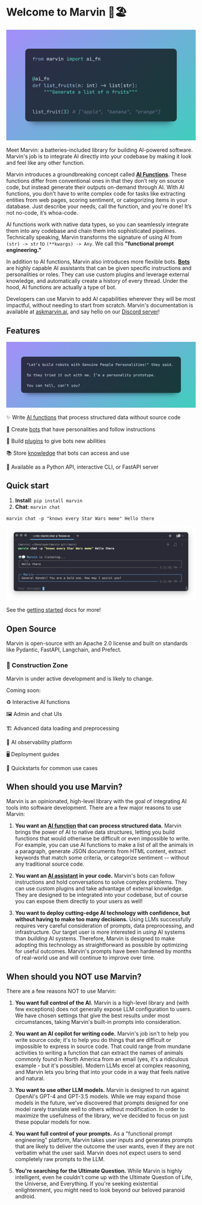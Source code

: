# Welcome to Marvin 🤖🏖️

![](docs/img/heroes/ai_fn_fruits_hero.png)


Meet Marvin: a batteries-included library for building AI-powered software. Marvin's job is to integrate AI directly into your codebase by making it look and feel like any other function. 

Marvin introduces a groundbreaking concept called [**AI Functions**](https://www.askmarvin.ai/guide/concepts/ai_functions.md). These functions differ from conventional ones in that they don’t rely on source code, but instead generate their outputs on-demand through AI. With AI functions, you don't have to write complex code for tasks like extracting entities from web pages, scoring sentiment, or categorizing items in your database. Just describe your needs, call the function, and you're done! It’s not no-code, it’s whoa-code.

AI functions work with native data types, so you can seamlessly integrate them into any codebase and chain them into sophisticated pipelines. Technically speaking, Marvin transforms the signature of using AI from `(str) -> str` to `(**kwargs) -> Any`. We call this **"functional prompt engineering."**

In addition to AI functions, Marvin also introduces more flexible bots. [**Bots**](https://www.askmarvin.ai/guide/concepts/bots.md) are highly capable AI assistants that can be given specific instructions and personalities or roles. They can use custom plugins and leverage external knowledge, and automatically create a history of every thread. Under the hood, AI functions are actually a type of bot. 

Developers can use Marvin to add AI capabilities wherever they will be most impactful, without needing to start from scratch. Marvin's documentation is available at [askmarvin.ai](https://www.askmarvin.ai), and say hello on our [Discord server](https://discord.gg/Kgw4HpcuYG)!
## Features
![](docs/img/heroes/gpp.png)

✨ Write [AI functions](https://askmarvin.ai/guide/concepts/ai_functions) that process structured data without source code

🤖 Create [bots](https://www.askmarvin.ai/guide/concepts/bots) that have personalities and follow instructions

🔌 Build [plugins](https://askmarvin.ai/guide/concepts/plugins) to give bots new abilities

📚 Store [knowledge](https://askmarvin.ai/guide/concepts/loaders_and_documents) that bots can access and use

📡 Available as a Python API, interactive CLI, or FastAPI server

## Quick start
1. **Install**: `pip install marvin`
2. **Chat**: `marvin chat`

```shell
marvin chat -p "knows every Star Wars meme" Hello there
```
![](docs/img/marvin_hello_there_chat.png)


See the [getting started](https://www.askmarvin.ai/getting_started/installation/) docs for more!

## Open Source

Marvin is open-source with an Apache 2.0 license and built on standards like Pydantic, FastAPI, Langchain, and Prefect.

### 🚧 Construction Zone

Marvin is under active development and is likely to change.

Coming soon:

♻️ Interactive AI functions

🖼️ Admin and chat UIs

🏗️ Advanced data loading and preprocessing

🔭 AI observability platform

🖥️ Deployment guides

🎁 Quickstarts for common use cases



## When should you use Marvin?

Marvin is an opinionated, high-level library with the goal of integrating AI tools into software development. There are a few major reasons to use Marvin:

1. **You want an [AI function](https://askmarvin.ai/guide/concepts/ai_functions) that can process structured data.** Marvin brings the power of AI to native data structures, letting you build functions that would otheriwse be difficult or even impossible to write. For example, you can use AI functions to make a list of all the animals in a paragraph, generate JSON documents from HTML content, extract keywords that match some criteria, or categorize sentiment -- without any traditional source code.

2. **You want an [AI assistant](https://askmarvin.ai/guide/concepts/bots) in your code.** Marvin's bots can follow instructions and hold conversations to solve complex problems. They can use custom plugins and take advantage of external knowledge. They are designed to be integrated into your codebase, but of course you can expose them directly to your users as well!

3. **You want to deploy cutting-edge AI technology with confidence, but without having to make too many decisions.** Using LLMs successfully requires very careful consideration of prompts, data preprocessing, and infrastructure. Our target user is more interested in *using* AI systems than *building* AI systems. Therefore, Marvin is designed to make adopting this technology as straightforward as possible by optimizing for useful outcomes. Marvin's prompts have been hardened by months of real-world use and will continue to improve over time.
## When should you NOT use Marvin?
There are a few reasons NOT to use Marvin:

1. **You want full control of the AI.** Marvin is a high-level library and (with few exceptions) does not generally expose LLM configuration to users. We have chosen settings that give the best results under most circumstances, taking Marvin's built-in prompts into consideration.

2. **You want an AI copilot for writing code.** Marvin's job isn't to help you write source code; it's to help you do things that are difficult or impossible to express in source code. That could range from mundane activities to writing a function that can extract the names of animals commonly found in North America from an email (yes, it's a ridiculous example - but it's possible). Modern LLMs excel at complex reasoning, and Marvin lets you bring that into your code in a way that feels native and natural.
   
3. **You want to use other LLM models.** Marvin is designed to run against OpenAI's GPT-4 and GPT-3.5 models. While we may expand those models in the future, we've discovered that prompts designed for one model rarely translate well to others without modification. In order to maximize the usefulness of the library, we've decided to focus on just these popular models for now.

4. **You want full control of your prompts.** As a "functional prompt engineering" platform, Marvin takes user inputs and generates prompts that are likely to deliver the outcome the user wants, even if they are not verbatim what the user said. Marvin does not expect users to send completely raw prompts to the LLM. 
 
5. **You're searching for the Ultimate Question.** While Marvin is highly intelligent, even he couldn't come up with the Ultimate Question of Life, the Universe, and Everything. If you're seeking existential enlightenment, you might need to look beyond our beloved paranoid android.

